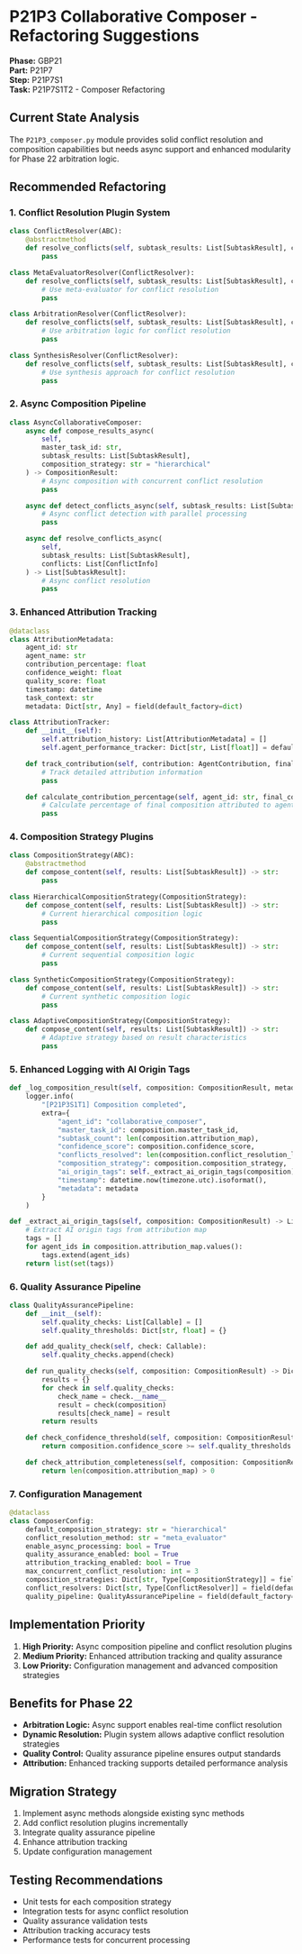 # P21P3 Collaborative Composer - Refactoring Suggestions
**Phase:** GBP21  
**Part:** P21P7  
**Step:** P21P7S1  
**Task:** P21P7S1T2 - Composer Refactoring

## Current State Analysis
The `P21P3_composer.py` module provides solid conflict resolution and composition capabilities but needs async support and enhanced modularity for Phase 22 arbitration logic.

## Recommended Refactoring

### 1. Conflict Resolution Plugin System
```python
class ConflictResolver(ABC):
    @abstractmethod
    def resolve_conflicts(self, subtask_results: List[SubtaskResult], conflicts: List[ConflictInfo]) -> List[SubtaskResult]:
        pass

class MetaEvaluatorResolver(ConflictResolver):
    def resolve_conflicts(self, subtask_results: List[SubtaskResult], conflicts: List[ConflictInfo]) -> List[SubtaskResult]:
        # Use meta-evaluator for conflict resolution
        pass

class ArbitrationResolver(ConflictResolver):
    def resolve_conflicts(self, subtask_results: List[SubtaskResult], conflicts: List[ConflictInfo]) -> List[SubtaskResult]:
        # Use arbitration logic for conflict resolution
        pass

class SynthesisResolver(ConflictResolver):
    def resolve_conflicts(self, subtask_results: List[SubtaskResult], conflicts: List[ConflictInfo]) -> List[SubtaskResult]:
        # Use synthesis approach for conflict resolution
        pass
```

### 2. Async Composition Pipeline
```python
class AsyncCollaborativeComposer:
    async def compose_results_async(
        self,
        master_task_id: str,
        subtask_results: List[SubtaskResult],
        composition_strategy: str = "hierarchical"
    ) -> CompositionResult:
        # Async composition with concurrent conflict resolution
        pass

    async def detect_conflicts_async(self, subtask_results: List[SubtaskResult]) -> List[ConflictInfo]:
        # Async conflict detection with parallel processing
        pass

    async def resolve_conflicts_async(
        self,
        subtask_results: List[SubtaskResult],
        conflicts: List[ConflictInfo]
    ) -> List[SubtaskResult]:
        # Async conflict resolution
        pass
```

### 3. Enhanced Attribution Tracking
```python
@dataclass
class AttributionMetadata:
    agent_id: str
    agent_name: str
    contribution_percentage: float
    confidence_weight: float
    quality_score: float
    timestamp: datetime
    task_context: str
    metadata: Dict[str, Any] = field(default_factory=dict)

class AttributionTracker:
    def __init__(self):
        self.attribution_history: List[AttributionMetadata] = []
        self.agent_performance_tracker: Dict[str, List[float]] = defaultdict(list)

    def track_contribution(self, contribution: AgentContribution, final_composition: str):
        # Track detailed attribution information
        pass

    def calculate_contribution_percentage(self, agent_id: str, final_composition: str) -> float:
        # Calculate percentage of final composition attributed to agent
        pass
```

### 4. Composition Strategy Plugins
```python
class CompositionStrategy(ABC):
    @abstractmethod
    def compose_content(self, results: List[SubtaskResult]) -> str:
        pass

class HierarchicalCompositionStrategy(CompositionStrategy):
    def compose_content(self, results: List[SubtaskResult]) -> str:
        # Current hierarchical composition logic
        pass

class SequentialCompositionStrategy(CompositionStrategy):
    def compose_content(self, results: List[SubtaskResult]) -> str:
        # Current sequential composition logic
        pass

class SyntheticCompositionStrategy(CompositionStrategy):
    def compose_content(self, results: List[SubtaskResult]) -> str:
        # Current synthetic composition logic
        pass

class AdaptiveCompositionStrategy(CompositionStrategy):
    def compose_content(self, results: List[SubtaskResult]) -> str:
        # Adaptive strategy based on result characteristics
        pass
```

### 5. Enhanced Logging with AI Origin Tags
```python
def _log_composition_result(self, composition: CompositionResult, metadata: Dict[str, Any]):
    logger.info(
        "[P21P3S1T1] Composition completed",
        extra={
            "agent_id": "collaborative_composer",
            "master_task_id": composition.master_task_id,
            "subtask_count": len(composition.attribution_map),
            "confidence_score": composition.confidence_score,
            "conflicts_resolved": len(composition.conflict_resolution_log),
            "composition_strategy": composition.composition_strategy,
            "ai_origin_tags": self._extract_ai_origin_tags(composition),
            "timestamp": datetime.now(timezone.utc).isoformat(),
            "metadata": metadata
        }
    )

def _extract_ai_origin_tags(self, composition: CompositionResult) -> List[str]:
    # Extract AI origin tags from attribution map
    tags = []
    for agent_ids in composition.attribution_map.values():
        tags.extend(agent_ids)
    return list(set(tags))
```

### 6. Quality Assurance Pipeline
```python
class QualityAssurancePipeline:
    def __init__(self):
        self.quality_checks: List[Callable] = []
        self.quality_thresholds: Dict[str, float] = {}

    def add_quality_check(self, check: Callable):
        self.quality_checks.append(check)

    def run_quality_checks(self, composition: CompositionResult) -> Dict[str, Any]:
        results = {}
        for check in self.quality_checks:
            check_name = check.__name__
            result = check(composition)
            results[check_name] = result
        return results

    def check_confidence_threshold(self, composition: CompositionResult) -> bool:
        return composition.confidence_score >= self.quality_thresholds.get('confidence', 0.7)

    def check_attribution_completeness(self, composition: CompositionResult) -> bool:
        return len(composition.attribution_map) > 0
```

### 7. Configuration Management
```python
@dataclass
class ComposerConfig:
    default_composition_strategy: str = "hierarchical"
    conflict_resolution_method: str = "meta_evaluator"
    enable_async_processing: bool = True
    quality_assurance_enabled: bool = True
    attribution_tracking_enabled: bool = True
    max_concurrent_conflict_resolution: int = 3
    composition_strategies: Dict[str, Type[CompositionStrategy]] = field(default_factory=dict)
    conflict_resolvers: Dict[str, Type[ConflictResolver]] = field(default_factory=dict)
    quality_pipeline: QualityAssurancePipeline = field(default_factory=QualityAssurancePipeline)
```

## Implementation Priority
1. **High Priority:** Async composition pipeline and conflict resolution plugins
2. **Medium Priority:** Enhanced attribution tracking and quality assurance
3. **Low Priority:** Configuration management and advanced composition strategies

## Benefits for Phase 22
- **Arbitration Logic:** Async support enables real-time conflict resolution
- **Dynamic Resolution:** Plugin system allows adaptive conflict resolution strategies
- **Quality Control:** Quality assurance pipeline ensures output standards
- **Attribution:** Enhanced tracking supports detailed performance analysis

## Migration Strategy
1. Implement async methods alongside existing sync methods
2. Add conflict resolution plugins incrementally
3. Integrate quality assurance pipeline
4. Enhance attribution tracking
5. Update configuration management

## Testing Recommendations
- Unit tests for each composition strategy
- Integration tests for async conflict resolution
- Quality assurance validation tests
- Attribution tracking accuracy tests
- Performance tests for concurrent processing 